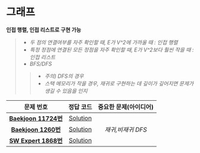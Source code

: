 # 그래프   
__인접 행렬, 인접 리스트로 구현 가능__   
>*  _두 점의 연결여부를 자주 확인할 때, E가 V^2에 가까울 때 : 인접 행렬_
>*  _특정 정점에 연결된 모든 정점을 자주 확인할 때, E가 V^2보다 훨씬 작을 때 : 인접 리스트_    
>*  _BFS/DFS_
>>*  _주의) DFS의 경우_
>>* _스택 메모리가 작을 경우, 재귀로 구현하는 데 깊이가 깊어지면 문제가 생길 수 있음을 인지_

| 문제 번호 | 정답 코드 |  중요한 문제(아이디어) | 
| :--: | :--: |:--: |
| __[Baekjoon 11724번](https://www.acmicpc.net/problem/11724)__   | [Solution](https://github.com/jhmin-kk99/Algorithm-Study/blob/main/Graph/11724.cpp)    | |
| __[Baekjoon 1260번](https://www.acmicpc.net/problem/1260)__   | [Solution](https://github.com/jhmin-kk99/Algorithm-Study/blob/main/Graph/1260.cpp)    |_재귀,비재귀 DFS_|
| __[SW Expert 1868번](https://swexpertacademy.com/main/code/problem/problemDetail.do?contestProbId=AV5LwsHaD1MDFAXc&categoryId=AV5LwsHaD1MDFAXc&categoryType=CODE&problemTitle=%EC%A7%80%EB%A2%B0&orderBy=FIRST_REG_DATETIME&selectCodeLang=ALL&select-1=&pageSize=10&pageIndex=1)__| [Solution](https://github.com/jhmin-kk99/Algorithm-Study/blob/main/Graph/s1868.cpp)    | |
